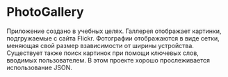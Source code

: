 # PhotoGallery
Приложение создано в учебных целях. Галлерея отображает картинки, подгружаемые с сайта Flickr. Фотографии отображаются в виде сетки, меняющая свой размер
взависимости от ширины устройства. Существует также поиск картинок при помощи ключевых слов, вводимых пользователем. В этом проекте хорошо прослеживается использование JSON.
